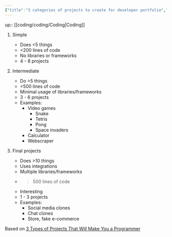 ```yaml
---
{"title":"3 categories of projects to create for developer portfolio","dg-publish":true,"tags":["coding"],"language":"en","permalink":"/coding/coding/3-categories-of-projects-to-create-for-developer-portfolio/","dgPassFrontmatter":true}
---
```


up:: [[coding/coding/Coding\|Coding]]

1. Simple
   -   Does <5 things
   -   <200 lines of code
   -   No libraries or frameworks
   -   4 - 8 projects

2. Intermediate
   -   Do >5 things
   -   <500 lines of code
   -   Minimal usage of libraries/frameworks
   -   3 - 6 projects
   -   Examples:
       -   Video games
           -   Snake
           -   Tetris
           -   Pong
           -   Space invaders
       -   Calculator
       -   Webscraper

3. Final projects
   -   Does >10 things
   -   Uses integrations
   -   Multiple libraries/frameworks
   -   >500 lines of code
   -   Interesting
   -   1 - 3 projects
   -   Examples:
       -   Social media clones
       -   Chat clones
       -   Store, fake e-commerce

Based on [3 Types of Projects That Will Make You a Programmer](https://www.youtube.com/watch?v=RYE0QQKJI9o)